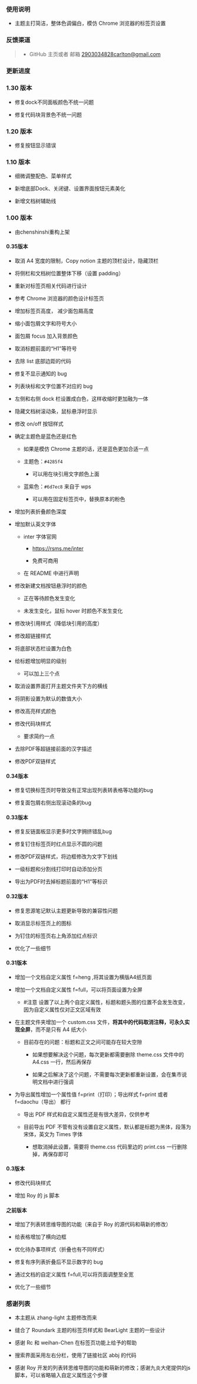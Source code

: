 ### 使用说明

*   主题主打简洁，整体色调偏白，模仿 Chrome 浏览器的标签页设置

### 反馈渠道

> *   GitHub 主页或者 邮箱 <2903034828carlton@gmail.com>

### 更新进度

### 1.30 版本

*   修复dock不同面板颜色不统一问题

*   修复代码块背景色不统一问题

### 1.20 版本

*   修复按钮显示错误

### 1.10 版本

*   细微调整配色、菜单样式

*   新增底部Dock、关闭键、设置界面按钮元素美化

*   新增文档树辅助线

### 1.00 版本

*   由chenshinshi重构上架

#### 0.35版本

*   取消 A4 宽度的限制，Copy notion 主题的顶栏设计，隐藏顶栏

*   将侧栏和文档树位置整体下移（设置 padding）

*   重新对标签页相关代码进行设计

*   参考 Chrome 浏览器的颜色设计标签页

*   增加标签页高度， 减少面包屑高度

*   缩小面包屑文字和符号大小

*   面包屑 focus 加入背景颜色

*   取消标题前面的“H1”等符号

*   去除 list 底部边距的代码

*   修复不显示通知的 bug

*   列表块标和文字位置不对应的 bug

*   左侧和右侧 dock 栏设置成白色，这样收缩时更加融为一体

*   隐藏文档树滚动条，鼠标悬浮时显示

*   修改 on/off 按钮样式

*   确定主题色是蓝色还是红色

    *   如果是模仿 Chrome 主题的话，还是蓝色更加合适一点

    *   主题色：`#4285f4`

        *   可以用在块引用文字颜色上面

    *   蓝紫色：`#6d7ec8` 来自于 wps

        *   可以用在固定标签页中，替换原本的粉色

*   增加列表折叠颜色深度

*   增加默认英文字体

    *   inter 字体官网

        *   <https://rsms.me/inter>

        *   免费可商用

    *   在 README 中进行声明

*   修改新建文档按钮悬浮时的颜色

    *   正在等待颜色发生变化

    *   未发生变化，鼠标 hover 时颜色不发生变化

*   修改块引用样式（降低块引用的高度）

*   修改超链接样式

*   将底部状态栏设置为白色

*   给标题增加明显的级别

    *   可以加上三个点

*   取消设置界面打开主题文件夹下方的横线

*   将阴影设置为默认的数值大小

*   修改高亮样式颜色

*   修改代码块样式

    *   要求简约一点

*   去除PDF等超链接前面的汉字描述

*   修改PDF双链样式

#### 0.34版本

*   修复切换标签页时导致没有正常出现列表转表格等功能的bug

*   修复面包屑右侧出现滚动条的bug

#### 0.33版本

*   修复反链面板显示更多时文字拥挤错乱bug

*   修复钉住标签页时红点显示不圆的问题

*   修改PDF双链样式，将边框修改为文字下划线

*   一级标题和分割线打印时自动添加分页

*   导出为PDF时去掉标题前面的“H1”等标识

#### 0.32版本

*   修复思源笔记默认主题更新导致的兼容性问题

*   取消显示标签页上的图标

*   为钉住的标签页右上角添加红点标识

*   优化了一些细节

#### 0.31版本

*   增加一个文档自定义属性 f\=heng ,将其设置为横版A4纸页面

*   增加一个文档自定义属性 f\=full，可以将页面设置为全屏

    *   \#注意 设置了以上两个自定义属性，标题和题头图的位置不会发生改变，因为自定义属性仅对正文区域有效

*   在主题文件夹增加一个 custom.css 文件，**将其中的代码取消注释，可永久实现全屏**，而不是只有 A4 纸大小

    *   目前存在的问题：标题和正文之间可能存在较大空隙

        *   如果想要解决这个问题，每次更新都需要删除 theme.css 文件中的 A4.css 一行，然后再保存

        *   如果之后解决了这个问题，不需要每次更新都重新设置，会在集市说明文档中进行强调

*   为导出属性增加一个属性值 f\=print（打印）；导出样式 f\=print 或者 f\=daochu（导出） 都行

    *   导出 PDF 样式和自定义属性还是有很大差异，仅供参考

    *   目前导出 PDF 不管有没有设置自定义属性，默认都是标题为黑体，段落为宋体，英文为 Times 字体

        *   想取消掉此设置，需要将 theme.css 代码里边的 print.css 一行删除掉，再保存即可

#### 0.3版本

*   修改代码块样式

*   增加 Roy 的 js 脚本

#### 之前版本

*   增加了列表转思维导图的功能（来自于 Roy 的源代码和萌新的修改）

*   给表格增加了横向边框

*   优化待办事项样式（折叠也有不同样式）

*   修复有序列表折叠后不显示数字的 bug

*   通过文档的自定义属性 f\=full,可以将页面调整至全宽

*   优化了一些细节

### 感谢列表

*   本主题从 zhang-light 主题修改而来

*   缝合了 Roundark 主题的标签页样式和 BearLight 主题的一些设计

*   感谢 Rc 和 weihan-Chen 在标签页功能上给予的帮助

*   搜索界面采用左右分栏，使用了链接社区 abbj 的代码

*   感谢 Roy 开发的列表转思维导图的功能和萌新的修改；感谢九炎大佬提供的js脚本，可以省略输入自定义属性这个步骤

